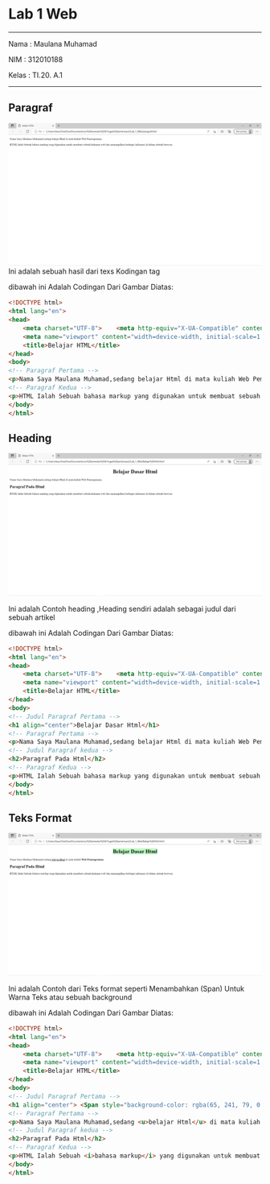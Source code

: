 # Lab 1 Web
<hr>
Nama    : Maulana Muhamad <br>

NIM     : 312010188 <br>

Kelas   : TI.20. A.1 <br>
<hr>
 
 ## Paragraf
![Menambahkan_Paragraf](pict/ss1.png) 
Ini adalah sebuah hasil dari texs Kodingan tag <p>

dibawah ini Adalah Codingan Dari Gambar Diatas:

```html
<!DOCTYPE html>
<html lang="en">
<head>
    <meta charset="UTF-8">    <meta http-equiv="X-UA-Compatible" content="IE=edge">
    <meta name="viewport" content="width=device-width, initial-scale=1.0">
    <title>Belajar HTML</title>
</head>
<body>
<!-- Paragraf Pertama -->
<p>Nama Saya Maulana Muhamad,sedang belajar Html di mata kuliah Web Pemrograman.</p>
<!-- Paragraf Kedua -->
<p>HTML Ialah Sebuah bahasa markup yang digunakan untuk membuat sebuah halaman web dan menampilkan berbagai informasi di  dalam sebuah browser.</p>
</body>
</html>
```

## Heading
![Menambah_Heading.png](pict/ss2.png)

Ini adalah Contoh heading ,Heading sendiri adalah sebagai judul dari sebuah artikel

dibawah ini Adalah Codingan Dari Gambar Diatas:

```html
<!DOCTYPE html>
<html lang="en">
<head>
    <meta charset="UTF-8">    <meta http-equiv="X-UA-Compatible" content="IE=edge">
    <meta name="viewport" content="width=device-width, initial-scale=1.0">
    <title>Belajar HTML</title>
</head>
<body>
<!-- Judul Paragraf Pertama -->
<h1 align="center">Belajar Dasar Html</h1>
<!-- Paragraf Pertama -->
<p>Nama Saya Maulana Muhamad,sedang belajar Html di mata kuliah Web Pemrograman.</p>
<!-- Judul Paragraf kedua -->
<h2>Paragraf Pada Html</h2>
<!-- Paragraf Kedua -->
<p>HTML Ialah Sebuah bahasa markup yang digunakan untuk membuat sebuah halaman web dan menampilkan berbagai informasi di  dalam sebuah browser.</p>
</body>
</html>
```

## Teks Format
![Teks_Format.png](pict/ss3.png)

Ini adalah Contoh dari Teks format seperti Menambahkan (Span) Untuk Warna Teks atau sebuah background

dibawah ini Adalah Codingan Dari Gambar Diatas:

```Html
<!DOCTYPE html>
<html lang="en">
<head>
    <meta charset="UTF-8">    <meta http-equiv="X-UA-Compatible" content="IE=edge">
    <meta name="viewport" content="width=device-width, initial-scale=1.0">
    <title>Belajar HTML</title>
</head>
<body>
<!-- Judul Paragraf Pertama -->
<h1 align="center"> <Span style="background-color: rgba(65, 241, 79, 0.336);"> Belajar Dasar Html </Span>  </h1>
<!-- Paragraf Pertama -->
<p>Nama Saya Maulana Muhamad,sedang <u>belajar Html</u> di mata kuliah <b>Web Pemrograman</b>.</p>
<!-- Judul Paragraf kedua -->
<h2>Paragraf Pada Html</h2>
<!-- Paragraf Kedua -->
<p>HTML Ialah Sebuah <i>bahasa markup</i> yang digunakan untuk membuat sebuah halaman web dan menampilkan berbagai informasi di  dalam sebuah browser.</p>
</body>
</html>
```